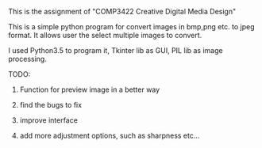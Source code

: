 This is the assignment of "COMP3422 Creative Digital Media Design"

This is a simple python program for convert images in bmp,png etc. to jpeg
format. It allows user the select multiple images to convert.

I used Python3.5 to program it, Tkinter lib as GUI, PIL lib as image
processing.


TODO: 

1. Function for preview image in a better way

2. find the bugs to fix

3. improve interface

4. add more adjustment options, such as sharpness etc...
